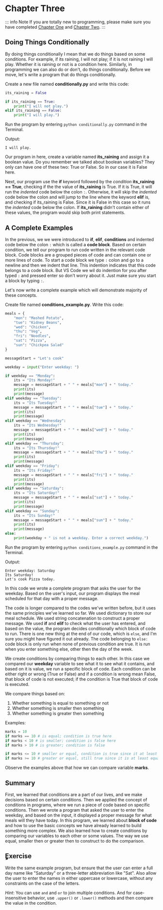# Chapter Three
::: info Note
If you are totally new to programming, please make sure you have completed [Chapter One](/python-crash-course/) and [Chapter Two](/python-crash-course/variables).
:::
## Doing Things Conditionally

By doing things conditionally I mean that we do things based on some conditions. For example, if its raining, I will not play; if it is not raining I will play. Whether it is raining or not is a condition here. Similarly, in programming we can also do or don't, do things conditionally. Before we move, let's write a program that do things conditionally.

Create a new file named **conditionally.py** and write this code:

```python
its_raining = False

if its_raining == True:
    print("I will not play.")
elif its_raining == False:
    print("I will play.")
```

Run the program by entering `python conditionally.py` command in the Terminal.

Output:

```terminal
I will play.
```

Our program in here, create a variable named **its_raining** and assign it a boolean value. Do you remember we talked about boolean variables? They only can have one of these two: True or False. So in our case it is False here.

Next, our program use the **if** keyword followed by the _condition_ **its_raining == True**, checking if the the value of **its_raining** is True. If it is True, it will run the _indented_ code below the colon `:`. Otherwise, it will skip the _indented_ code below the colon and will jump to the line where the keyword **elif** is, and checking if its_raining is False. Since it is False in this case so it runs the _indented_ code below the colon. If **its_raining** didn't contain either of these values, the program would skip both print statements.

## A Complete Examples

In the previous, we we were introduced to **if**, **elif**, **conditions** and indented code below the colon `:` which is called a **code block**. Based on certain condition, we tell our program to run code written in the relevant code block. Code blocks are a grouped pieces of code and can contain one or more lines of code. To start a code block we type `:` colon and go to a newline and then we indent that line. This indention indicates that this code belongs to a code block. But VS Code we wil do indention for you after typed `:` and pressed enter so don't worry about it. Just make sure you start a block by typing `:`.

Let's now write a complete example which will demonstrate majority of these concepts.

Create file named **conditions_example.py**. Write this code:

```python
meals = {
    "mon": "Mashed Potato",
    "tue": "Kidney Beans",
    "wed": "Chicken",
    "thu": "Veg",
    "fri": "Noodles",
    "sat": "Pizza",
    "sun": "Chickpea Salad"
}

messageStart = "Let's cook"

weekday = input("Enter weekday: ")

if weekday == "Monday":
    its = "Its Monday!"
    message = messageStart + " " + meals["mon"] + " today."
    print(its)
    print(message)
elif weekday == "Tuesday":
    its = "Its Tuesday!"
    message = messageStart + " " + meals["tue"] + " today."
    print(its)
    print(message)
elif weekday == "Wednesday":
    its = "Its Wednesday!"
    message = messageStart + " " + meals["wed"] + " today."
    print(its)
    print(message)
elif weekday == "Thursday":
    its = "Its Thursday!"
    message = messageStart + " " + meals["thu"] + " today."
    print(its)
    print(message)
elif weekday == "Friday":
    its = "Its Friday!"
    message = messageStart + " " + meals["fri"] + " today."
    print(its)
    print(message)
elif weekday == "Saturday":
    its = "Its Saturday!"
    message = messageStart + " " + meals["sat"] + " today."
    print(its)
    print(message)
elif weekday == "Sunday":
    its = "Its Sunday!"
    message = messageStart + " " + meals["sun"] + " today."
    print(its)
    print(message)
else:
    print(weekday + " is not a weekday. Enter a correct weekday.")
```
Run the program by entering `python conditions_example.py` command in the Terminal.

Output:
```terminal
Enter weekday: Saturday
Its Saturday!
Let's cook Pizza today.
```

In this code we wrote a complete program that asks the user for the weekday. Based on the user's input, our program displays the meal scheduled for that day with a proper message.

The code is longer compared to the codes we've written before, but it uses the same principles we've learned so far. We used dictionary to store our meal schedule. We used string concatenation to construct a proper message. We used **if** and **elif** to check what the user has entered, and based on the value, the program decides conditionally which block of code to run. There is one new thing at the end of our code, which is `else`, and I'm sure you might have figured it out already. The code belonging to `else:` code block is only run when none of previous condition are true. It is run when you enter something else, other then the day of the week.

We create conditions by comparing things to each other. In this case we compared our **weekday** variable to see what it to see what it contains, and based on it is value, we run a specific block of  code. Each condition can be either right or wrong (True or False) and if a condition is wrong mean False, that block of code is not executed; if the condition is True that block of code is executed. 

We compare things based on:
1. Whether something is equal to something or not
2. Whether something is smaller then something
3. Whether something is greater then something

Examples:
```python
marks = 10
if marks == 10 # is equal; condition is true here
if marks < 10 # is smaller; condition is false here
if marks > 10 # is greater; condition is false

if marks <= 10 # smaller or equal, condition is true since it at least equal
if marks >= 10 # greater or equal, still true since it is at least equal
```

Observe the examples above that how we can compare variable **marks**.


## Summary
First, we learned that conditions are a part of our lives, and we make decisions based on certain conditions. Then we applied the concept of conditions in programs, where we run a piece of code based on specific conditions. Then we wrote a program that asked the user to enter the weekday, and based on the input, it displayed a proper message for what meals will they have today. In this program, we learned about **block of code** and how to use the basic concepts we have already learned to build something more complex. We also learned how to create conditions by comparing our variables to each other or some values. The way we use equal, smaller then or greater then to construct to do the comparison.

## ٍExercise
Write the same example program, but ensure that the user can enter a full day name like "Saturday" or a three-letter abbreviation like "Sat". Also allow the user to enter the names in either uppercase or lowercase, without any constraints on the case of the letters.

*Hint*: You can use `and` and `or` to join multiple conditions. And for case-insensitive behavior, use `.upper()` or `.lower()` methods and then compare the value in the condition.